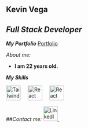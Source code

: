 ## Kevin Vega
<!---->

## _Full Stack Developer_
 
<!---->
_**My Portfolio**_  [Portfolio](https://portfolio-app-nine-lovat.vercel.app/)

_About me:_
* **I am 22 years old.**

_**My Skills**_

<div aling="left">
<img src="https://upload.wikimedia.org/wikipedia/commons/thumb/d/d5/Tailwind_CSS_Logo.svg/2560px-Tailwind_CSS_Logo.svg.png" alt="Tailwind CSS Logo" height="40">
<img width="12" />
<img src="https://upload.wikimedia.org/wikipedia/commons/thumb/a/a7/React-icon.svg/2300px-React-icon.svg.png" alt="React Logo" height="40">
<img width="12" />
<img src="https://cdn-icons-png.flaticon.com/512/5968/5968322.png" alt="React Logo" height="40">
<img width="12" />
</div>

##_Contact me:_
<a href="https://www.linkedin.com/in/kevin-jos%C3%A9-vega-navas-462aa1259/">
 <img src="https://i.pinimg.com/originals/30/c4/53/30c453b7f5fbdb09ea0cb42a5dc7a6e5.png" alt="LinkedIn Logo" height="40">
<img width="12" />
</a>



